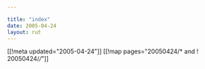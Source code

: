 ```yaml
---

title: "index"
date: 2005-04-24
layout: rut
---
```


[[!meta updated="2005-04-24"]]
[[!map pages="20050424/* and ! 20050424/*/*"]]
